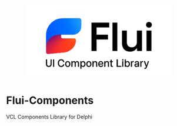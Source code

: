 <p align="center">
  <img src="FLUI-logo.png" alt="Servidor em Execução" width="400"/>
</p>

# Flui-Components
VCL Components Library for Delphi 
